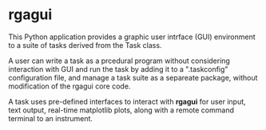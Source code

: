 # rgagui

This Python application provides a graphic user intrface (GUI) environment 
to a suite of tasks derived from the Task class. 

A user can write a task as a prcedural program without considering interaction with GUI 
and run the task by adding it to a ".taskconfig" configuration file, 
and manage a task suite as a separeate package, without modification of the rgagui core code.

A task uses pre-defined interfaces to interact with **rgagui** for user input, text output, real-time matplotlib plots, 
along with a remote command terminal to an instrument.
